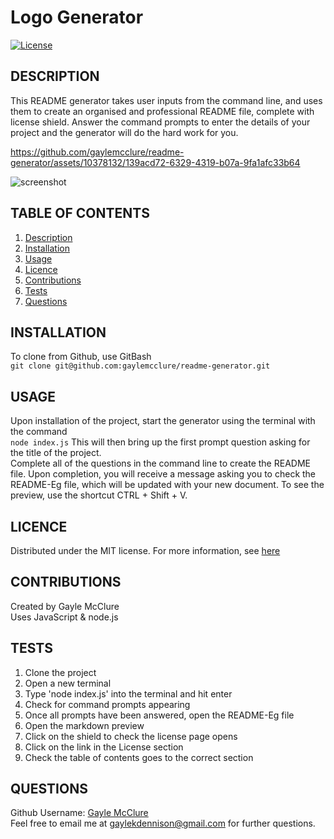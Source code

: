 # Logo Generator

  [![License](https://img.shields.io/badge/License-MIT-blue.svg)](https://opensource.org/licenses/MIT)
  
  ## DESCRIPTION
This README generator takes user inputs from the command line, and uses them to create an organised and professional README file, complete with license shield. Answer the command prompts to enter the details of your project and the generator will do the hard work for you. 


https://github.com/gaylemcclure/readme-generator/assets/10378132/139acd72-6329-4319-b07a-9fa1afc33b64


![screenshot](/media/command.png)

  ## TABLE OF CONTENTS
  
  <ol>
  <li><a href="#description">Description</a></li>
  <li><a href="#installation">Installation</a></li>
  <li><a href="#usage">Usage</a></li>
  <li><a href="#licence">Licence</a> </li>
  <li><a href="#contributions">Contributions</a></li>
  <li><a href="#tests">Tests</a></li>
  <li><a href="#questions">Questions</a></li>
  </ol>
  
  ## INSTALLATION
To clone from Github, use GitBash   
```git clone git@github.com:gaylemcclure/readme-generator.git```
  
  ## USAGE
  Upon installation of the project, start the generator using the terminal with the command   
  ```node index.js```
  This will then bring up the first prompt question asking for the title of the project.   
  Complete all of the questions in the command line to create the README file. Upon completion, you will receive a message asking you to check the README-Eg file, which will be updated with your new document. 
  To see the preview, use the shortcut CTRL + Shift + V. 
  
  ## LICENCE
  Distributed under the MIT license. For more information, see <a href=https://opensource.org/licenses/MIT>here</a>
  
  ## CONTRIBUTIONS
  Created by Gayle McClure   
  Uses JavaScript & node.js
  
  ## TESTS
  1. Clone the project
  2. Open a new terminal
  3. Type 'node index.js' into the terminal and hit enter
  4. Check for command prompts appearing
  5. Once all prompts have been answered, open the README-Eg file
  6. Open the markdown preview
  7. Click on the shield to check the license page opens
  8. Click on the link in the License section
  9. Check the table of contents goes to the correct section
  
  ## QUESTIONS
  Github Username: <a href='https://github.com/gaylemcclure'>Gayle McClure</a>  
  Feel free to email me at gaylekdennison@gmail.com for further questions. 
